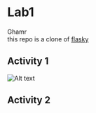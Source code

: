# Lab1

Ghamr\
this repo is a clone of
[flasky](https://github.com/miguelgrinberg/flasky.)

## Activity 1

![Alt text](<../../Pictures/Screenshot from 2023-09-19 15-43-56.png>)

## Activity 2
